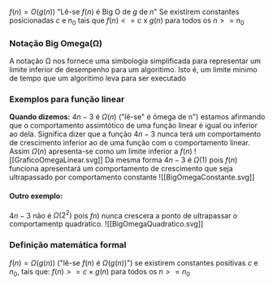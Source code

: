 $f(n) = O(g(n))$
"Lê-se $f(n)$ é Big O de $g$ de $n$"
Se existirem constantes posicionadas $c$ e $n_0$ tais que $f(n)<= c \text{ x } g(n)$ para todos os $n>=n_0$ 
### Notação Big Omega(Ω)
A notação Ω nos fornece uma simbologia simplificada para representar um limite inferior de desempenho para um algoritimo. Isto é, um limite minimo de tempo que um algoritimo leva para ser executado
### Exemplos para função linear
**Quando dizemos:**
$4n-3$ é $Ω(n)$ ("lê-se" é ômega de n") estamos afirmando que o comportamento assimtótico de uma função linear é igual ou inferior ao dela.
Significa dizer que a função $4n-3$ nunca terá um comportamento de crescimento inferior ao de uma função com o comportamento linear.
Assim $Ω(n)$ apresenta-se como um limite inferior a $f(n)$
![[GraficoOmegaLinear.svg]]
Da mesma forma $4n-3$ é $Ω(1)$ pois $f(n)$ funciona apresentará um comportamento de crescimento que seja ultrapassado por comportamento constante
![[BigOmegaConstante.svg]]
#### Outro exemplo:
$4n-3$ não é $Ω(2^2)$ pois $fn)$ nunca crescera a ponto de ultrapassar o comportamentp quadratico.
![[BigOmegaQuadratico.svg]]
### Definição matemática formal
$f(n)=Ω(g(n))$ ("lê-se $f(n)$ é $Ω(g(n))$") se existirem constantes positivas $c$ e $n_0$, tais que:
$f(n)>=c \times g(n)$ para todos os $n>=n_0$